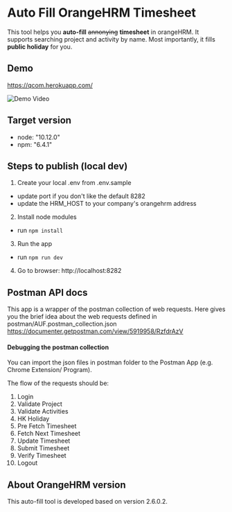 # Auto Fill OrangeHRM Timesheet
This tool helps you **auto-fill** ~~annonying~~ **timesheet** in orangeHRM.
It supports searching project and activity by name.
Most importantly, it fills **public holiday** for you.


## Demo
https://qcom.herokuapp.com/

![Demo Video](https://edmond-io.github.io/autofill/docs/sample_fill.gif)


## Target version
- node: "10.12.0"
- npm: "6.4.1"

## Steps to publish (local dev)
1. Create your local .env from .env.sample
- update port if you don't like the default 8282
- update the HRM_HOST to your company's orangehrm address

2. Install node modules
- run `npm install`

3. Run the app
- run `npm run dev`

4. Go to browser: http://localhost:8282


## Postman API docs
This app is a wrapper of the postman collection of web requests.
Here gives you the brief idea about the web requests defined in postman/AUF.postman_collection.json
https://documenter.getpostman.com/view/5919958/RzfdrAzV

#### Debugging the postman collection
You can import the json files in postman folder to the Postman App (e.g. Chrome Extension/ Program).

The flow of the requests should be:
1. Login
2. Validate Project
3. Validate Activities
4. HK Holiday
5. Pre Fetch Timesheet
6. Fetch Next Timesheet
7. Update Timesheet
8. Submit Timesheet
9. Verify Timesheet
10. Logout


## About OrangeHRM version
This auto-fill tool is developed based on version 2.6.0.2.